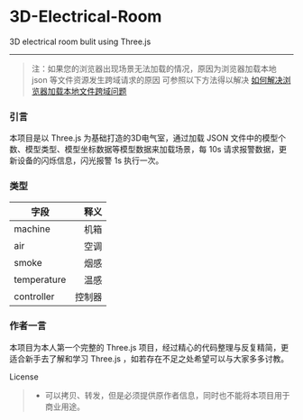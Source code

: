 # 3D-Electrical-Room
3D electrical room bulit using Three.js

-----
> 注：如果您的浏览器出现场景无法加载的情况，原因为浏览器加载本地 json 等文件资源发生跨域请求的原因
> 可参照以下方法得以解决 [如何解决浏览器加载本地文件跨域问题](https://segmentfault.com/a/1190000015887146)

### 引言
本项目是以 Three.js 为基础打造的3D电气室，通过加载 JSON 文件中的模型个数、模型类型、模型坐标数据等模型数据来加载场景，每 10s 请求报警数据，更新设备的闪烁信息，闪光报警 1s 执行一次。

### 类型
| 字段 | 释义 |
| --------    | -----:|
| machine     | 机箱 |
| air         | 空调 |
| smoke       | 烟感 |
| temperature | 温感 |
| controller  | 控制器 |

### 作者一言
本项目为本人第一个完整的 Three.js 项目，经过精心的代码整理与反复精简，更适合新手去了解和学习 Three.js ，如若存在不足之处希望可以与大家多多讨教。

License
> * 可以拷贝、转发，但是必须提供原作者信息，同时也不能将本项目用于商业用途。